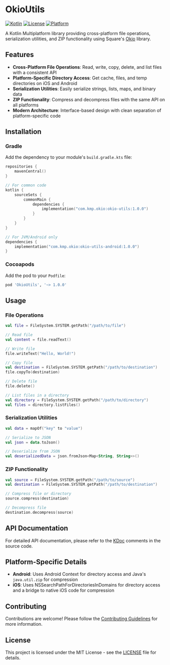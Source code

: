 # OkioUtils

[![Kotlin](https://img.shields.io/badge/Kotlin-1.9.0-blue.svg)](https://kotlinlang.org)
[![License](https://img.shields.io/badge/License-MIT-green.svg)](LICENSE)
[![Platform](https://img.shields.io/badge/Platform-Android%20|%20iOS-lightgrey.svg)](https://kotlinlang.org/docs/multiplatform.html)

A Kotlin Multiplatform library providing cross-platform file operations, serialization utilities, and ZIP functionality using Square's [Okio](https://square.github.io/okio/) library.

## Features

- **Cross-Platform File Operations**: Read, write, copy, delete, and list files with a consistent API
- **Platform-Specific Directory Access**: Get cache, files, and temp directories on iOS and Android
- **Serialization Utilities**: Easily serialize strings, lists, maps, and binary data
- **ZIP Functionality**: Compress and decompress files with the same API on all platforms
- **Modern Architecture**: Interface-based design with clean separation of platform-specific code

## Installation

### Gradle

Add the dependency to your module's `build.gradle.kts` file:

```kotlin
repositories {
    mavenCentral()
}

// For common code
kotlin {
    sourceSets {
        commonMain {
            dependencies {
                implementation("com.kmp.okio:okio-utils:1.0.0")
            }
        }
    }
}

// For JVM/Android only
dependencies {
    implementation("com.kmp.okio:okio-utils-android:1.0.0")
}
```

### Cocoapods

Add the pod to your `Podfile`:

```ruby
pod 'OkioUtils', '~> 1.0.0'
```

## Usage

### File Operations

```kotlin
val file = FileSystem.SYSTEM.getPath("/path/to/file")

// Read file
val content = file.readText()

// Write file
file.writeText("Hello, World!")

// Copy file
val destination = FileSystem.SYSTEM.getPath("/path/to/destination")
file.copyTo(destination)

// Delete file
file.delete()

// List files in a directory
val directory = FileSystem.SYSTEM.getPath("/path/to/directory")
val files = directory.listFiles()
```

### Serialization Utilities

```kotlin
val data = mapOf("key" to "value")

// Serialize to JSON
val json = data.toJson()

// Deserialize from JSON
val deserializedData = json.fromJson<Map<String, String>>()
```

### ZIP Functionality

```kotlin
val source = FileSystem.SYSTEM.getPath("/path/to/source")
val destination = FileSystem.SYSTEM.getPath("/path/to/destination")

// Compress file or directory
source.compress(destination)

// Decompress file
destination.decompress(source)
```

## API Documentation

For detailed API documentation, please refer to the [KDoc](https://kotlinlang.org/docs/kotlin-doc.html) comments in the source code.

## Platform-Specific Details

- **Android**: Uses Android Context for directory access and Java's `java.util.zip` for compression
- **iOS**: Uses NSSearchPathForDirectoriesInDomains for directory access and a bridge to native iOS code for compression

## Contributing

Contributions are welcome! Please follow the [Contributing Guidelines](CONTRIBUTING.md) for more information.

## License

This project is licensed under the MIT License - see the [LICENSE](LICENSE) file for details.